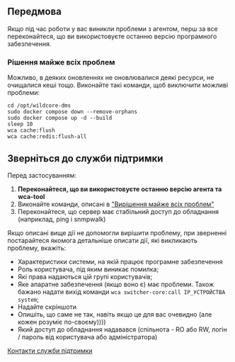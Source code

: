 ## Передмова
Якщо під час роботи у вас виникли проблеми з агентом, перш за все переконайтеся, що ви використовуєте останню версію програмного забезпечення.

### Рішення майже всіх проблем
Можливо, в деяких оновленнях не оновлювалися деякі ресурси, не очищалися кеші тощо.
Виконайте такі команди, щоб виключити можливі проблеми:
```shell     
cd /opt/wildcore-dms      
sudo docker compose down --remove-orphans     
sudo docker compose up -d --build      
sleep 10      
wca cache:flush     
wca cache:redis:flush-all     
```     

## Зверніться до служби підтримки

Перед застосуванням:

1. **Переконайтеся, що ви використовуєте останню версію агента та wca-tool**
2. Виконайте команди, описані в ["Вирішення майже всіх проблем"](#_2)
3. Переконайтеся, що сервер має стабільний доступ до обладнання (наприклад, ping і snmpwalk)

Якщо описані вище дії не допомогли вирішити проблему, при зверненні постарайтеся якомога детальніше описати дії, які викликають проблему, вкажіть:

* Характеристики системи, на якій працює програмне забезпечення
* Роль користувача, під яким виникає помилка;
* Які права надаються цій групі користувачів;
* Яке апаратне забезпечення (якщо воно є) має проблеми. Також бажано надати вихід команди `wca switcher-core:call IP_УСТРОЙСТВА system`;
* Надайте скріншоти
* Опишіть, що саме не так, навіть якщо це для вас очевидно (але кожен розуміє по-своєму))))
* Який доступ до обладнання надавався (спільнота - RO або RW, логін / пароль від користувача або адміністратора)

[Контакти служби підтримки](/ru/contact/contacts/#_2)


